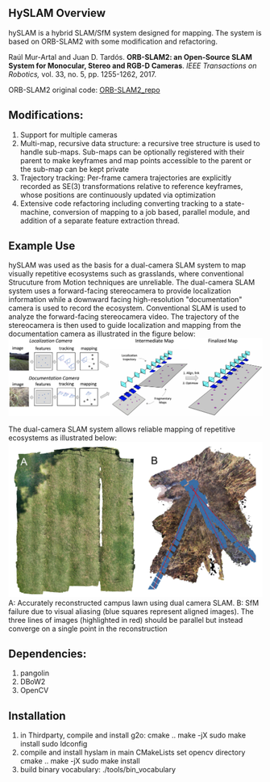 ## HySLAM Overview
hySLAM is a hybrid SLAM/SfM system designed for mapping. 
The system is based on ORB-SLAM2 with some modification and refactoring.

Raúl Mur-Artal and Juan D. Tardós. **ORB-SLAM2: an Open-Source SLAM System for Monocular, Stereo and RGB-D Cameras**. *IEEE Transactions on Robotics,* vol. 33, no. 5, pp. 1255-1262, 2017.

ORB-SLAM2 original code: [ORB-SLAM2_repo](https://github.com/raulmur/ORB_SLAM2)

## Modifications:
1. Support for multiple cameras
2. Multi-map, recursive data structure: a recursive tree structure
   is used to handle sub-maps. Sub-maps can be optionally registered with their parent to
   make keyframes and map points accessible to the parent or
   the sub-map can be kept private
3. Trajectory tracking: Per-frame camera trajectories are explicitly recorded as SE(3) transformations relative to reference keyframes, whose positions are
   continuously updated via optimization 
4. Extensive code refactoring including converting tracking to a state-machine, conversion of mapping to a job based, parallel module, and addition of a separate feature extraction thread.

## Example Use
hySLAM was used as the basis for a dual-camera SLAM system to map visually repetitive ecosystems such as grasslands, where conventional Strucuture from Motion techniques are unreliable.
The dual-camera SLAM system uses a forward-facing stereocamera to provide localization information while a downward facing high-resolution "documentation" camera is used to record the ecosystem.
Conventional SLAM is used to analyze the forward-facing stereocamera video. The trajectory of the stereocamera is then used to guide localization and mapping from the documentation camera as illustrated in the figure below:
![dc_overview](doc/dcslam_overview.jpg)

The dual-camera SLAM system allows reliable mapping of repetitive ecosystems as illustrated below:
![recon_examples](doc/recon_examples.jpg)
A: Accurately reconstructed campus lawn
using dual camera SLAM. B: SfM failure due to visual aliasing (blue squares
represent aligned images). The three lines of images (highlighted in red)
should be parallel but instead converge on a single point in the reconstruction

## Dependencies:
1. pangolin
2. DBoW2
3. OpenCV

## Installation
1. in Thirdparty, compile and install g2o:
cmake ..
   make -jX
    sudo make install 
    sudo ldconfig
3. compile and install hyslam
in main CMakeLists set opencv directory
cmake ..
make -jX
sudo make install
4. build binary vocabulary: ./tools/bin_vocabulary
